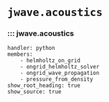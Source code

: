 # `jwave.acoustics`
### ::: jwave.acoustics
    handler: python
    members:
        - helmholtz_on_grid
        - ongrid_helmholtz_solver
        - ongrid_wave_propagation
        - pressure_from_density
    show_root_heading: true
    show_source: true
